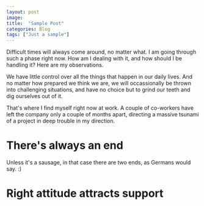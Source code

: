 ```yaml
---
layout: post
image: 
title:  "Sample Post"
categories: Blog
tags: ["Just a sample"]
---
```


Difficult times will always come around, no matter what. I am going through such a phase right now. How am I dealing with it, and how should I be handling it? Here are my observations.
<!--more-->

We have little control over all the things that happen in our daily lives. And no matter how prepared we think we are, we will occassionally be thrown into challenging situations, and have no choice but to grind our teeth and dig ourselves out of it. 

That's where I find myself right now at work. A couple of co-workers have left the company only a couple of months apart, directing a massive tsunami of a project in deep trouble in my direction. 

# There's always an end 

Unless it's a sausage, in that case there are two ends, as Germans would say. :)

# Right attitude attracts support
